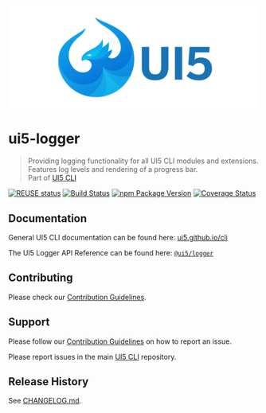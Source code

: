 ![UI5 icon](https://raw.githubusercontent.com/UI5/cli/main/docs/images/UI5_logo_wide.png)

# ui5-logger
> Providing logging functionality for all UI5 CLI modules and extensions.  
> Features log levels and rendering of a progress bar.  
> Part of [UI5 CLI](https://github.com/UI5/cli)
 
[![REUSE status](https://api.reuse.software/badge/github.com/SAP/ui5-logger)](https://api.reuse.software/info/github.com/SAP/ui5-logger)
[![Build Status](https://dev.azure.com/sap/opensource/_apis/build/status/SAP.ui5-logger?branchName=main)](https://dev.azure.com/sap/opensource/_build/latest?definitionId=37&branchName=main)
[![npm Package Version](https://badge.fury.io/js/%40ui5%2Flogger.svg)](https://www.npmjs.com/package/@ui5/logger)
[![Coverage Status](https://coveralls.io/repos/github/SAP/ui5-logger/badge.svg)](https://coveralls.io/github/SAP/ui5-logger)

## Documentation
General UI5 CLI documentation can be found here: [ui5.github.io/cli](https://ui5.github.io/cli/)

The UI5 Logger API Reference can be found here: [`@ui5/logger`](https://ui5.github.io/cli/v3/api/module-@ui5_logger.html)

## Contributing
Please check our [Contribution Guidelines](https://github.com/UI5/cli/blob/main/CONTRIBUTING.md).

## Support
Please follow our [Contribution Guidelines](https://github.com/UI5/cli/blob/main/CONTRIBUTING.md#report-an-issue) on how to report an issue.

Please report issues in the main [UI5 CLI](https://github.com/UI5/cli) repository.

## Release History
See [CHANGELOG.md](CHANGELOG.md).
